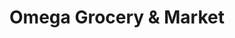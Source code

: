 ---
title: "Omega Grocery & Market"
url: /highlandtown/omega-grocery-und-market/
shop: Gemüse & Obst
---